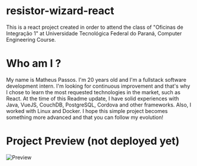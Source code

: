 # resistor-wizard-react
This is a react project created in order to attend the class of "Oficinas de Integração 1" at Universidade Tecnológica Federal do Paraná, Computer Engineering Course.

# Who am I ? 
My name is Matheus Passos. I'm 20 years old and I'm a fullstack software development intern. I'm looking for continuous improvement and that's why I chose to learn the most requested technologies in the market, such as React. At the time of this Readme update, I have solid experiences with Java, VueJS, CouchDB, PostgreSQL, Cordova and other frameworks. Also, I worked with Linux and Docker. I hope this simple project becomes something more advanced and that you can follow my evolution!

# Project Preview (not deployed yet)
![Preview](https://i.imgur.com/nFXx9Ol.png)

